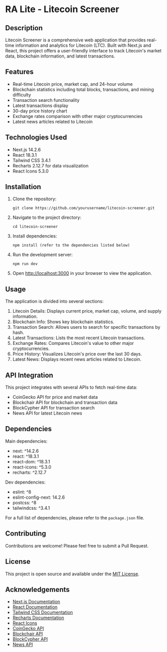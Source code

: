 # RA Lite - Litecoin Screener

## Description

Litecoin Screener is a comprehensive web application that provides real-time information and analytics for Litecoin (LTC). Built with Next.js and React, this project offers a user-friendly interface to track Litecoin's market data, blockchain information, and latest transactions.

## Features

- Real-time Litecoin price, market cap, and 24-hour volume
- Blockchain statistics including total blocks, transactions, and mining difficulty
- Transaction search functionality
- Latest transactions display
- 30-day price history chart
- Exchange rates comparison with other major cryptocurrencies
- Latest news articles related to Litecoin

## Technologies Used

- Next.js 14.2.6
- React 18.3.1
- Tailwind CSS 3.4.1
- Recharts 2.12.7 for data visualization
- React Icons 5.3.0

## Installation

1. Clone the repository:
   ```
   git clone https://github.com/yourusername/litecoin-screener.git
   ```

2. Navigate to the project directory:
   ```
   cd litecoin-screener
   ```

3. Install dependencies:
   ```
   npm install (refer to the dependencies listed below)
   ```

4. Run the development server:
   ```
   npm run dev
   ```

5. Open [http://localhost:3000](http://localhost:3000) in your browser to view the application.

## Usage

The application is divided into several sections:

1. Litecoin Details: Displays current price, market cap, volume, and supply information.
2. Blockchain Info: Shows key blockchain statistics.
3. Transaction Search: Allows users to search for specific transactions by hash.
4. Latest Transactions: Lists the most recent Litecoin transactions.
5. Exchange Rates: Compares Litecoin's value to other major cryptocurrencies.
6. Price History: Visualizes Litecoin's price over the last 30 days.
7. Latest News: Displays recent news articles related to Litecoin.

## API Integration

This project integrates with several APIs to fetch real-time data:

- CoinGecko API for price and market data
- Blockchair API for blockchain and transaction data
- BlockCypher API for transaction search
- News API for latest Litecoin news

## Dependencies

Main dependencies:
- next: ^14.2.6
- react: ^18.3.1
- react-dom: ^18.3.1
- react-icons: ^5.3.0
- recharts: ^2.12.7

Dev dependencies:
- eslint: ^8
- eslint-config-next: 14.2.6
- postcss: ^8
- tailwindcss: ^3.4.1

For a full list of dependencies, please refer to the `package.json` file.

## Contributing

Contributions are welcome! Please feel free to submit a Pull Request.

## License

This project is open source and available under the [MIT License](LICENSE).

## Acknowledgements

- [Next.js Documentation](https://nextjs.org/docs)
- [React Documentation](https://reactjs.org/docs)
- [Tailwind CSS Documentation](https://tailwindcss.com/docs)
- [Recharts Documentation](https://recharts.org/en-US/)
- [React Icons](https://react-icons.github.io/react-icons/)
- [CoinGecko API](https://www.coingecko.com/en/api/documentation)
- [Blockchair API](https://blockchair.com/api)
- [BlockCypher API](https://www.blockcypher.com/dev/litecoin/)
- [News API](https://newsapi.org/)
